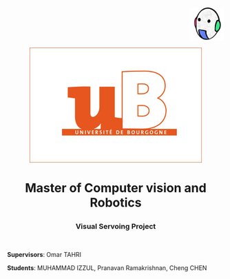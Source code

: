 <p align="right">  
   <img src = "images/vibot.png" width = 80>
</p >

<p align="center">  
   <img src = "images/ub.png" width = 400>
</p >

# <p align="center">Master of Computer vision and Robotics</p >   
<h3 align="center">Visual Servoing Project</h3> <br>

<p align="center">
   
   **Supervisors**: Omar TAHRI</p >  
   
<p align="center">
   
   **Students**: MUHAMMAD IZZUL, Pranavan Ramakrishnan, Cheng CHEN
</p >  
